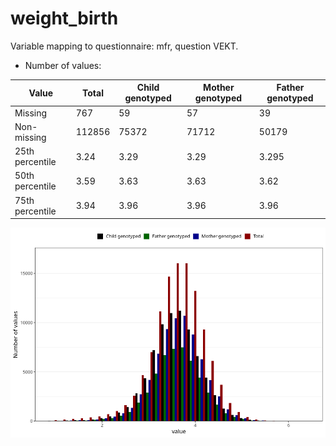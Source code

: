 # weight_birth
Variable mapping to questionnaire: mfr, question VEKT.
- Number of values:

| Value | Total | Child genotyped | Mother genotyped | Father genotyped |
| ----- | ----- | --------------- | ---------------- | ---------------- |
| Missing | 767 | 59 | 57 | 39 |
| Non-missing | 112856 | 75372 | 71712 | 50179 |
| 25th percentile | 3.24 | 3.29 | 3.29 | 3.295 |
| 50th percentile | 3.59 | 3.63 | 3.63 | 3.62 |
| 75th percentile | 3.94 | 3.96 | 3.96 | 3.96 |



![](weight_birth_n.png)



